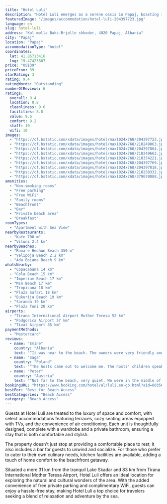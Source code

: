 ```yaml
---
title: "Hotel Luli"
description: "Hotel Luli emerges as a serene oasis in Papaj, boasting its own slice of private beachfront bliss and offering breathtaking sea views."
featuredImage: "/images/accommodation/hotel-luli-204397723.jpg"
language: en
slug: hotel-luli
address: "Kol molla Baks-Rrjolle shkoder, 4020 Papaj, Albania"
city: "Papaj"
location: "Papaj"
accommodationType: "hotel"
coordinates:
  lat: 41.85713416
  lng: 19.47423807
price: "US$39"
priceFrom: 39
starRating: 3
rating: 9.4
ratingWords: "Outstanding"
numberOfReviews: 6
ratings:
  overall: 9.4
  location: 8.8
  cleanliness: 9.6
  facilities: 8.8
  value: 9.6
  comfort: 9.2
  staff: 10
  wifi: 10
images:
  - "https://cf.bstatic.com/xdata/images/hotel/max1024x768/204397723.jpg?k=dac6c5198694ed8834733d3801c26fbb8fb1f2d3fa4c8ebb474b138a83b7af88&o=&hp=1"
  - "https://cf.bstatic.com/xdata/images/hotel/max1024x768/210249863.jpg?k=7ecdd1ebaa798dae11304aad8cbc2cfae94c451a27786f2187563e692d11e3c8&o=&hp=1"
  - "https://cf.bstatic.com/xdata/images/hotel/max1024x768/204397804.jpg?k=2d3b851a4430021f8de07aefbf0f8acf01f1e5940e0e2418c89538d45a94c5c8&o=&hp=1"
  - "https://cf.bstatic.com/xdata/images/hotel/max1024x768/210249662.jpg?k=689e52d63bd3477b8a61f8ca27402ac8a515d1a4adf5ce3ece189a95b5829c90&o=&hp=1"
  - "https://cf.bstatic.com/xdata/images/hotel/max1024x768/210354221.jpg?k=76b0a05c61239a9103751fb60040af87a77d1f569850d4396eaf3b9c783982d8&o=&hp=1"
  - "https://cf.bstatic.com/xdata/images/hotel/max1024x768/204397769.jpg?k=e04c0779863e692c973e53d566143cb672752277cf88757420e17c3bf7034f55&o=&hp=1"
  - "https://cf.bstatic.com/xdata/images/hotel/max1024x768/204397818.jpg?k=31b1d23f896ad3e6adfa2a5631d995b8ffab24c7ebf15e970d7369ff10a634a2&o=&hp=1"
  - "https://cf.bstatic.com/xdata/images/hotel/max1024x768/210250332.jpg?k=ff364ce09887e74f5f1a41d38f02323209cc1c81d52731d075efb3841ceb5375&o=&hp=1"
  - "https://cf.bstatic.com/xdata/images/hotel/max1024x768/379070088.jpg?k=0f8bac1b1534f86a6540f547306f56524487cae1e1cf6b0923ac8efe6cc86c29&o=&hp=1"
amenities:
  - "Non-smoking rooms"
  - "Free parking"
  - "Free WiFi"
  - "Family rooms"
  - "Beachfront"
  - "Bar"
  - "Private beach area"
  - "Breakfast"
roomTypes:
  - "Apartment with Sea View"
nearbyRestaurants:
  - "Kafe 700 m"
  - "Viluni 2.4 km"
nearbyBeaches:
  - "Rana e Hedhun Beach 350 m"
  - "Velipoja Beach 2.2 km"
  - "Ada Bojana Beach 9 km"
whatsNearby:
  - "Copacabana 14 km"
  - "Cola Beach 15 km"
  - "Imperiam Beach 17 km"
  - "Msm Beach 17 km"
  - "Tropicana 18 km"
  - "Plaža Safari 18 km"
  - "Bukurija Beach 19 km"
  - "Saranda 19 km"
  - "Plaža Toni 20 km"
airports:
  - "Tirana International Airport Mother Teresa 52 km"
  - "Podgorica Airport 57 km"
  - "Tivat Airport 85 km"
paymentMethods:
  - "Mastercard"
reviews:
  - name: "Emine"
    country: "Albania"
    text: "“It was near to the beach. The owners were very friendly and the room was clean and had a lot of space for family with children.”"
  - name: "Saga"
    country: "Poland"
    text: "“The hosts came out to welcome me. The hosts' children speak English and are very friendly. Breakfast is the championship of the world. Peace and rest”"
  - name: "Peter"
    country: "Austria"
    text: "“Not far to the beach, very quiet. We were in the middle of September, nothing was going on anymore.”"
bookingURL: "https://www.booking.com/hotel/al/luli.en-gb.html?aid=8035640"
bestFor: "Best for Beach Access"
bestCategories: "Beach Access"
category: "Beach Access"
---
```


Guests at Hotel Luli are treated to the luxury of space and comfort, with select accommodations featuring terraces, cozy seating areas equipped with TVs, and the convenience of air conditioning. Each unit is thoughtfully designed, complete with a wardrobe and a private bathroom, ensuring a stay that is both comfortable and stylish.

The property doesn't just stop at providing a comfortable place to rest; it also includes a bar for guests to unwind and socialize. For those who prefer to cater to their own culinary needs, kitchen facilities are available, adding a touch of home comfort to the beachfront getaway.

Situated a mere 31 km from the tranquil Lake Skadar and 83 km from Tirana International Mother Teresa Airport, Hotel Luli offers an ideal location for exploring the natural and cultural wonders of the area. With the added convenience of free private parking and complimentary WiFi, guests can enjoy a hassle-free stay, making Hotel Luli a top choice for travelers seeking a blend of relaxation and adventure by the sea.